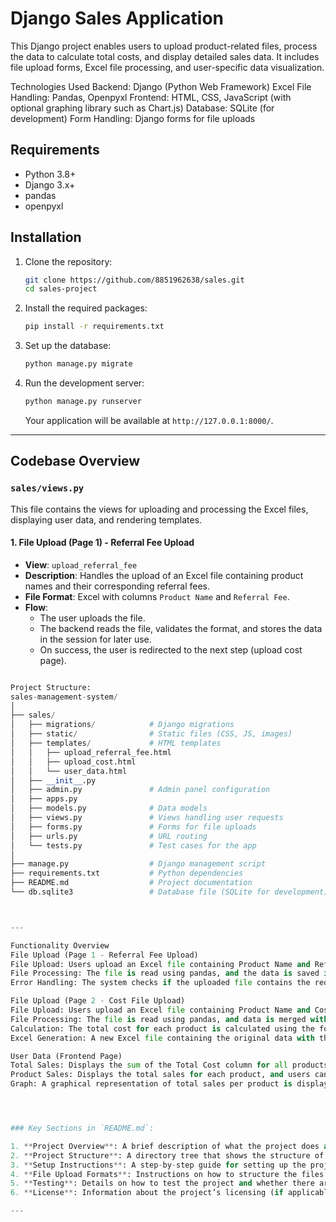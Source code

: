 # Django Sales Application

This Django project enables users to upload product-related files, process the data to calculate total costs, and display detailed sales data. It includes file upload forms, Excel file processing, and user-specific data visualization.

Technologies Used
Backend: Django (Python Web Framework)
Excel File Handling: Pandas, Openpyxl
Frontend: HTML, CSS, JavaScript (with optional graphing library such as Chart.js)
Database: SQLite (for development)
Form Handling: Django forms for file uploads


## Requirements

- Python 3.8+
- Django 3.x+
- pandas
- openpyxl

## Installation

1. Clone the repository:

    ```bash
    git clone https://github.com/8851962638/sales.git
    cd sales-project
    ```

2. Install the required packages:

    ```bash
    pip install -r requirements.txt
    ```

3. Set up the database:

    ```bash
    python manage.py migrate
    ```

4. Run the development server:

    ```bash
    python manage.py runserver
    ```

    Your application will be available at `http://127.0.0.1:8000/`.

---

## Codebase Overview

### `sales/views.py`

This file contains the views for uploading and processing the Excel files, displaying user data, and rendering templates.

#### 1. File Upload (Page 1) - Referral Fee Upload

- **View**: `upload_referral_fee`
- **Description**: Handles the upload of an Excel file containing product names and their corresponding referral fees.
- **File Format**: Excel with columns `Product Name` and `Referral Fee`.
- **Flow**:
  - The user uploads the file.
  - The backend reads the file, validates the format, and stores the data in the session for later use.
  - On success, the user is redirected to the next step (upload cost page).
  
```python

Project Structure:
sales-management-system/
│
├── sales/
│   ├── migrations/            # Django migrations
│   ├── static/                # Static files (CSS, JS, images)
│   ├── templates/             # HTML templates
│   │   ├── upload_referral_fee.html
│   │   ├── upload_cost.html
│   │   └── user_data.html
│   ├── __init__.py
│   ├── admin.py               # Admin panel configuration
│   ├── apps.py
│   ├── models.py              # Data models
│   ├── views.py               # Views handling user requests
│   ├── forms.py               # Forms for file uploads
│   ├── urls.py                # URL routing
│   └── tests.py               # Test cases for the app
│
├── manage.py                  # Django management script
├── requirements.txt           # Python dependencies
├── README.md                  # Project documentation
└── db.sqlite3                 # Database file (SQLite for development)



---

Functionality Overview
File Upload (Page 1 - Referral Fee Upload)
File Upload: Users upload an Excel file containing Product Name and Referral Fee.
File Processing: The file is read using pandas, and the data is saved in the session for further processing.
Error Handling: The system checks if the uploaded file contains the required columns and provides feedback to the user if the file format is incorrect.

File Upload (Page 2 - Cost File Upload)
File Upload: Users upload an Excel file containing Product Name and Cost.
File Processing: The file is read using pandas, and data is merged with the referral fee data stored in the session.
Calculation: The total cost for each product is calculated using the formula Total Cost = Cost × Referral Fee.
Excel Generation: A new Excel file containing the original data with the added Total Cost column is generated for download.

User Data (Frontend Page)
Total Sales: Displays the sum of the Total Cost column for all products.
Product Sales: Displays the total sales for each product, and users can click on product buttons to view the individual total sales.
Graph: A graphical representation of total sales per product is displayed using a bar chart or pie chart.




### Key Sections in `README.md`:

1. **Project Overview**: A brief description of what the project does and its purpose.
2. **Project Structure**: A directory tree that shows the structure of your codebase.
3. **Setup Instructions**: A step-by-step guide for setting up the project, including creating a virtual environment, installing dependencies, running migrations, and starting the development server.
4. **File Upload Formats**: Instructions on how to structure the files for referral fees and costs.
5. **Testing**: Details on how to test the project and whether there are example files available for testing.
6. **License**: Information about the project’s licensing (if applicable).

---
